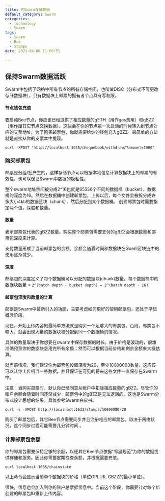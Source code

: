 ```yaml
---
title: 在Swarm存储数据
default_category: Swarm
categories:
  - technology
  - Swarm
tags: 
  - Swarm
  - Bee
  - Stamps
date: 2021-06-06 11:00:51

---
```


## 保持Swarm数据活跃

Swarm中包括了网络中所有节点的所有存储空间，也叫做DISC（分布式不可更改存储数据块）。只有数据块上邮票的拥有者节点具有写权限。



#### 节点钱包充值

要启动Bee节点，你应该已经提供了相应数量的gETH（用作gas费用）和gBZZ（用作跟其它节点交换数据）。这些会在你的节点第一次启动的时候转入到节点对应的支票地址。为了购买邮票包，你就需要给你的钱包充入gBZZ。最简单的方法就是直接从你的支票本中提现。

```shell
curl -XPOST "http://localhost:1635/chequebook/withdraw/?amount=1000"
```



### 购买邮票包

邮票是分组/批产生的，这样存储节点可以根据本地信息计算数据块上的邮票的有效性。也可以保证Swarm中数据的隐私性。

整个swarm地址空间被分成2^16也就是65536个不同的数据桶（bucket），数据桶的深度为16。然后在数据桶中创建邮票包。上传以后，每个文件会被拆分成许多大小4kb的数据区块（chunk），然后分配到某个数据桶。
创建邮票包时需要指定两个值，深度和数量。

#### 数量

表示邮票包代表的gBZZ数量。购买整个邮票包需要支付的gBZZ会根据数量和邮票包深度来计算。

支付数量形成了当前邮票包的余额。余额会随着时间和数据块在Goerli区块链中的使用逐渐减少。

#### 深度

邮票包的深度定义了每个数据桶可以分配的数据块(chunk)数量。每个数据桶中的数据块数量  = ```2^(batch depth - bucket depth) = 2^(batch depth - 16)```. 

#### 邮票包深度和数量的计算

邮票是Swarm中最新引入的功能，主要考虑如何更好的使用邮票包，还处于早起概念阶段。

现在，开始上传内容的最简单方法就是购买一个足够大的邮票包。否则，邮票包不够大，就会出现大量的数据块被分配到同一个数据桶的情况。

具体的数量取决于你想要在swarm中保存数据的时长。由于价格是波动的，很难准确预测你的数据块会用完所有余额；然而可以根据当前价格和剩余金额来大概估算。

就当前情况，我们建议你为邮票包设置深度为20，至少10000000数量。这应该可以让你上传相当一些数据，并且保证在可见的将来这些文件一直保存在Swarm中。

注意：当购买邮票时，默认你已经同意从账户中扣除相应数量的gBZZ。尽管你的账户余额会随着时间逐渐减少，邮票包中的gBZZ是无法退回的。这也是Swarm分布式设计思想的结果，具体参考Swarm白皮书。

```curl -s -XPOST http://localhost:1633/stamps/10000000/20```

购买了邮票包后，其它Bee节点需要同步并且注册相应的邮票包。取决于网络状况，这个同步过程可能需要几分钟时间 。

### 计算邮票包余额

你的邮票包需要保持足够的余额，以便其它Bee节点依据“邻里规范”为你的数据提供存储和服务。因此你需要定期检查余额，并根据需要充值。

```curl localhost:1635/chainstate```

以上命令会显示当前单个数据块的价格（单位GPLUR, GBZZ的最小单位）。

很快，信息也会加入到你的账户总票据信息中。当前这个阶段，你需要针对每个新创建的邮票包ID重新上传内容。
